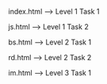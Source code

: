 index.html --> Level 1 Task 1

js.html --> Level 1 Task 2

bs.html --> Level 2 Task 1 

rd.html --> Level 2 Task 2

im.html --> Level 3 Task 1
